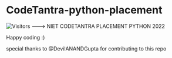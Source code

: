 # CodeTantra-python-placement 


<!---
--->
![Visitors](https://api.visitorbadge.io/api/visitors?path=https%3A%2F%2Fgithub.com%2Fwarriorwizard%2FCodeTantra-python-placement&label=%F0%9F%91%BB%20%3A%20&labelColor=%23000000&countColor=%23000000&style=flat-square)
--->
NIET CODETANTRA PLACEMENT PYTHON 2022

Happy coding :)










special thanks to @DevilANANDGupta for contributing to this repo
